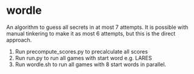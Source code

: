 # wordle
An algorithm to guess all secrets in at most 7 attempts.
It is possible with manual tinkering to make it as most 6 attempts, but this is the direct approach.

1. Run precompute_scores.py to precalculate all scores
2. Run run.py to run all games with start word e.g. LARES
3. Run wordle.sh to run all games with 8 start words in parallel.